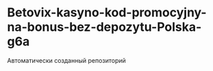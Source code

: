 # Betovix-kasyno-kod-promocyjny-na-bonus-bez-depozytu-Polska-g6a
Автоматически созданный репозиторий
